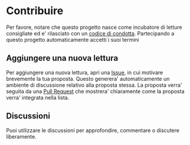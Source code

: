 # Contribuire

Per favore, notare che questo progetto nasce come incubatore di letture consigliate ed e' rilasciato con un [codice di condotta](code_of_conduct.md). Partecipando a questo progetto automaticamente accetti i suoi termini

## Aggiungere una nuova lettura

Per aggiungere una nuova lettura, apri una [Issue](https://github.com/ildiffidente/bibliografia-tempi-moderni/issues/new), in cui motivare brevemente la tua proposta. Questo generera' automaticamente un ambiente di discussione relativo alla proposta stessa. La proposta verra' seguita da una [Pull Request](https://github.com/ildiffidente/bibliografia-tempi-moderni/compare) che mostrera' chiaramente come la proposta verra' integrata nella lista.

## Discussioni

Puoi utilizzare le discussioni per approfondire, commentare o discutere liberamente.
